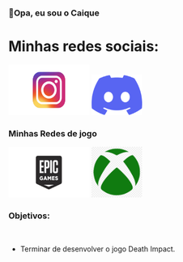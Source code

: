 ### 👋Opa, eu sou o Caique

# Minhas redes sociais:

<a href= ""><img  src= "logo-instagram.png" style= "width: 160px; height: 100px;"></a>
<a href= ""><img src= "logo-discord.png" style= "width: 100px; height: 80px;"></a>

<h3>Minhas Redes de jogo</h3>

<a href= ""><img src= "logo-epicgames.png" style= "width: 160px; height: 100px"></a>
<a href= ""><img src= "logo-xbox.png" style= "width: 100px; height: 100px"></a>
<a href= ""><img src= ""></a>

<h3>Objetivos:</h3> <br>

- Terminar de desenvolver o jogo Death Impact.


<!--
**Funj13/Funj13** is a ✨ _special_ ✨ repository because its `README.md` (this file) appears on your GitHub profile.

Here are some ideas to get you started:

- 🔭 I’m currently working on ...
- 🌱 I’m currently learning ...
- 👯 I’m looking to collaborate on ...
- 🤔 I’m looking for help with ...
- 💬 Ask me about ...
- 📫 How to reach me: ...
- 😄 Pronouns: ...
- ⚡ Fun fact: ...
-->


